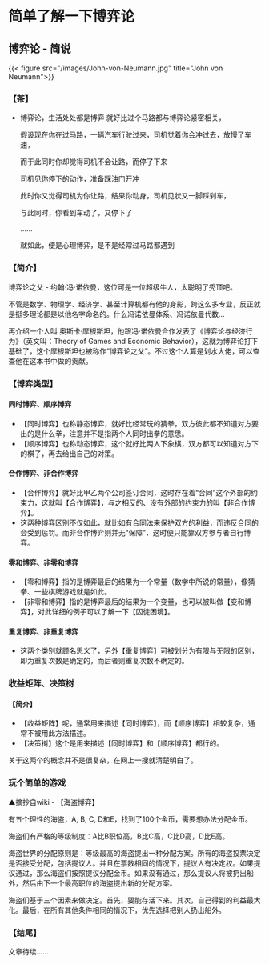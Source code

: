# 简单了解一下博弈论


## 博弈论 - 简说
{{< figure src="/images/John-von-Neumann.jpg" title="John von Neumann">}}

### 【茶】

* 博弈论，生活处处都是博弈   就好比过个马路都与博弈论紧密相关，

  假设现在你在过马路，一辆汽车行驶过来，司机觉着你会冲过去，放慢了车速，

  而于此同时你却觉得司机不会让路，而停了下来

  司机见你停下的动作，准备踩油门开冲

  此时你又觉得司机为你让路，结果你动身，司机见状又一脚踩刹车，

  与此同时，你看到车动了，又停下了

  ......

  就如此，便是心理博弈，是不是经常过马路都遇到

### 【简介】

博弈论之父 - 约翰·冯·诺依曼，这位可是一位超级牛人，太聪明了秃顶吧。

不管是数学、物理学、经济学、甚至计算机都有他的身影，跨这么多专业，反正就是挺多理论都是以他名字命名的。什么冯诺依曼体系、冯诺依曼代数...

再介绍一个人叫 奥斯卡·摩根斯坦，他跟冯·诺依曼合作发表了《博弈论与经济行为》（英文叫：Theory of Games and Economic Behavior），这就为博弈论打下基础了，这个摩根斯坦也被称作“博弈论之父”。不过这个人算是划水大佬，可以查查他在这本书中做的贡献。

### 【博弈类型】

#### 同时博弈、顺序博弈

* 【同时博弈】也称静态博弈，就好比经常玩的猜拳，双方彼此都不知道对方要出的是什么拳，注意并不是指两个人同时出拳的意思。
* 【顺序博弈】也称动态博弈，这个就好比两人下象棋，双方都可以知道对方下的棋子，再去给出自己的对策。

#### 合作博弈、非合作博弈

* 【合作博弈】就好比甲乙两个公司签订合同，这时存在着“合同”这个外部的约束力，这就叫【合作博弈】，与之相反的、没有外部的约束力的叫【非合作博弈】。
* 这两种博弈区别不仅如此，就比如有合同法来保护双方的利益，而违反合同的会受到惩罚。而非合作博弈则并无“保障”，这时便只能靠双方参与者自行博弈。

#### 零和博弈、非零和博弈

* 【零和博弈】指的是博弈最后的结果为一个常量（数学中所说的常量），像猜拳、一些棋牌游戏就是如此。
* 【非零和博弈】指的是博弈最后的结果为一个变量，也可以被叫做【变和博弈】，对此详细的例子可以了解一下【囚徒困境】。

#### 重复博弈、非重复博弈

* 这两个类别就顾名思义了，另外【重复博弈】可被划分为有限与无限的区别，即为重复次数是确定的，而后者则重复次数不确定的。

### 收益矩阵、决策树

#### 【简介】

* 【收益矩阵】呢，通常用来描述【同时博弈】，而【顺序博弈】相较复杂，通常不被用此方法描述。
* 【决策树】这个是用来描述【同时博弈】和【顺序博弈】都行的。

关于这两个的概念并不是很复杂，在网上一搜就清楚明白了。

### 玩个简单的游戏

▲摘抄自wiki - 【海盗博弈】

有五个理性的海盗，A, B, C, D和E，找到了100个金币，需要想办法分配金币。

海盗们有严格的等级制度：A比B职位高，B比C高，C比D高，D比E高。

海盗世界的分配原则是：等级最高的海盗提出一种分配方案。所有的海盗投票决定是否接受分配，包括提议人。并且在票数相同的情况下，提议人有决定权。如果提议通过，那么海盗们按照提议分配金币。如果没有通过，那么提议人将被扔出船外，然后由下一个最高职位的海盗提出新的分配方案。

海盗们基于三个因素来做决定。首先，要能存活下来。其次，自己得到的利益最大化。最后，在所有其他条件相同的情况下，优先选择把别人扔出船外。

### 【结尾】

文章待续......


‍

